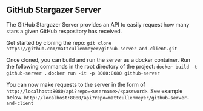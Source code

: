## GitHub Stargazer Server

The GitHub Stargazer Server provides an API to easily request how many stars a given GitHub respository has received. 

Get started by cloning the repo:
`git clone https://github.com/mattcullenmeyer/github-server-and-client.git`

Once cloned, you can build and run the server as a docker container. Run the following commands in the root directory of the project:
`docker build -t github-server .`
`docker run -it -p 8080:8080 github-server`

You can now make requests to the server in the form of `http://localhost:8080/api?repo=<username>/<password>`. See example below.
`http://localhost:8080/api?repo=mattcullenmeyer/github-server-and-client`